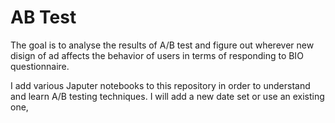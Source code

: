 # AB Test
 The goal is to analyse the results of A/B test and figure out wherever new disign of ad affects the behavior of users in terms of responding to BIO questionnaire.  

 I add various Japuter notebooks to this repository in order to understand and learn A/B testing techniques. I will add a new date set or use an existing one,
